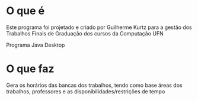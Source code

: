 # O que é
Este programa foi projetado e criado por Guilherme Kurtz para a gestão dos Trabalhos Finais de Graduação dos cursos da Computação UFN

Programa Java Desktop

# O que faz
Gera os horários das bancas dos trabalhos, tendo como base áreas dos trabalhos, professores e as disponibilidades/restrições de tempo
